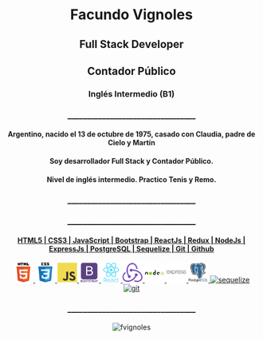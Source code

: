 <h1 align="center">Facundo Vignoles</h1>

<h2 align="center">Full Stack Developer</h2>
<h2 align="center">Contador Público</h2>
<h3 align="center">Inglés Intermedio (B1)</h3>

<h3 align="center">_________________________________</h3>

<h4 align="center">Argentino, nacido el 13 de octubre de 1975, casado con Claudia, padre de Cielo y Martín</h4> 
<h4 align="center">Soy desarrollador Full Stack y Contador Público.</h4>
<h4 align="center">Nivel de inglés intermedio. Practico Tenis y Remo.</h4>

<h3 align="center">_________________________________</h3>

<h4 align="center"><a href="fvignoles@gmail.com"</a></h4>

<h3 align="center">_________________________________</h3>

<h4 align="center">HTML5 | CSS3 | JavaScript | Bootstrap | ReactJs | Redux | NodeJs | ExpressJs | PostgreSQL | Sequelize |  Git | Github</h4>

<p align="center"><a href="https://www.w3.org/html/" target="_blank"> <img src="https://raw.githubusercontent.com/devicons/devicon/master/icons/html5/html5-original-wordmark.svg" alt="html5" width="40" height="40"/> </a><a href="https://www.w3schools.com/css/" target="_blank"> <img src="https://raw.githubusercontent.com/devicons/devicon/master/icons/css3/css3-original-wordmark.svg" alt="css3" width="40" height="40"/> </a></a><a href="https://developer.mozilla.org/en-US/docs/Web/JavaScript" target="_blank"> <img src="https://raw.githubusercontent.com/devicons/devicon/master/icons/javascript/javascript-original.svg" alt="javascript" width="40" height="40"/> </a> <a href="https://getbootstrap.com" target="_blank"> <img src="https://raw.githubusercontent.com/devicons/devicon/master/icons/bootstrap/bootstrap-plain-wordmark.svg" alt="bootstrap" width="40" height="40"/></a><a href="https://reactjs.org/" target="_blank"> <img src="https://raw.githubusercontent.com/devicons/devicon/master/icons/react/react-original-wordmark.svg" alt="react" width="40" height="40"/> </a> <a href="https://redux.js.org" target="_blank"> <img src="https://raw.githubusercontent.com/devicons/devicon/master/icons/redux/redux-original.svg" alt="redux" width="40" height="40"/></a><a href="https://nodejs.org" target="_blank"> <img src="https://raw.githubusercontent.com/devicons/devicon/master/icons/nodejs/nodejs-original-wordmark.svg" alt="nodejs" width="40" height="40"/> </a><a href="https://expressjs.com" target="_blank"> <img src="https://raw.githubusercontent.com/devicons/devicon/master/icons/express/express-original-wordmark.svg" alt="express" width="40" height="40"/> </a> <a href="https://www.postgresql.org" target="_blank"> <img src="https://raw.githubusercontent.com/devicons/devicon/master/icons/postgresql/postgresql-original-wordmark.svg" alt="postgresql" width="40" height="40"/> </a> </a><a href="https://sequelize.org/" target="_blank"> <img src="https://sequelize.org/master/image/brand_logo.png" alt="sequelize" width="40" height="40"/></a><a href="https://git-scm.com/" target="_blank"> <img src="https://www.vectorlogo.zone/logos/git-scm/git-scm-icon.svg" alt="git" width="40" height="40"/> </a></p> 

<h3 align="center">_________________________________</h3>

<p align="center"><img align="center" src="https://github-readme-stats.vercel.app/api?username=fvignoles&show_icons=true&locale=en" alt="fvignoles" /></p>
